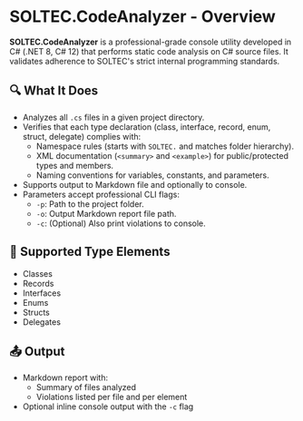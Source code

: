 # SOLTEC.CodeAnalyzer - Overview

**SOLTEC.CodeAnalyzer** is a professional-grade console utility developed in C# (.NET 8, C# 12) that performs static code analysis on C# source files. It validates adherence to SOLTEC's strict internal programming standards.

## 🔍 What It Does

- Analyzes all `.cs` files in a given project directory.
- Verifies that each type declaration (class, interface, record, enum, struct, delegate) complies with:
  - Namespace rules (starts with `SOLTEC.` and matches folder hierarchy).
  - XML documentation (`<summary>` and `<example>`) for public/protected types and members.
  - Naming conventions for variables, constants, and parameters.
- Supports output to Markdown file and optionally to console.
- Parameters accept professional CLI flags:
  - `-p`: Path to the project folder.
  - `-o`: Output Markdown report file path.
  - `-c`: (Optional) Also print violations to console.

## 🧪 Supported Type Elements

- Classes
- Records
- Interfaces
- Enums
- Structs
- Delegates

## 📤 Output

- Markdown report with:
  - Summary of files analyzed
  - Violations listed per file and per element
- Optional inline console output with the `-c` flag
